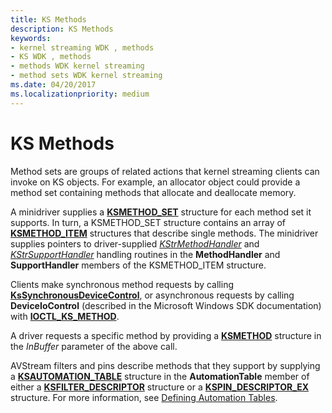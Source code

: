 ```yaml
---
title: KS Methods
description: KS Methods
keywords:
- kernel streaming WDK , methods
- KS WDK , methods
- methods WDK kernel streaming
- method sets WDK kernel streaming
ms.date: 04/20/2017
ms.localizationpriority: medium
---
```


# KS Methods





Method sets are groups of related actions that kernel streaming clients can invoke on KS objects. For example, an allocator object could provide a method set containing methods that allocate and deallocate memory.

A minidriver supplies a [**KSMETHOD\_SET**](/windows-hardware/drivers/ddi/ks/ns-ks-ksmethod_set) structure for each method set it supports. In turn, a KSMETHOD\_SET structure contains an array of [**KSMETHOD\_ITEM**](/windows-hardware/drivers/ddi/ks/ns-ks-ksmethod_item) structures that describe single methods. The minidriver supplies pointers to driver-supplied [*KStrMethodHandler*](/windows-hardware/drivers/ddi/ks/nc-ks-pfnkshandler) and [*KStrSupportHandler*](/previous-versions/ff567206(v=vs.85)) handling routines in the **MethodHandler** and **SupportHandler** members of the KSMETHOD\_ITEM structure.

Clients make synchronous method requests by calling [**KsSynchronousDeviceControl**](/windows-hardware/drivers/ddi/ksproxy/nf-ksproxy-kssynchronousdevicecontrol), or asynchronous requests by calling **DeviceIoControl** (described in the Microsoft Windows SDK documentation) with [**IOCTL\_KS\_METHOD**](/windows-hardware/drivers/ddi/ks/ni-ks-ioctl_ks_method).

A driver requests a specific method by providing a [**KSMETHOD**](./ksmethod-structure.md) structure in the *InBuffer* parameter of the above call.

AVStream filters and pins describe methods that they support by supplying a [**KSAUTOMATION\_TABLE**](/windows-hardware/drivers/ddi/ks/ns-ks-ksautomation_table_) structure in the **AutomationTable** member of either a [**KSFILTER\_DESCRIPTOR**](/windows-hardware/drivers/ddi/ks/ns-ks-_ksfilter_descriptor) structure or a [**KSPIN\_DESCRIPTOR\_EX**](/windows-hardware/drivers/ddi/ks/ns-ks-_kspin_descriptor_ex) structure. For more information, see [Defining Automation Tables](defining-automation-tables.md).

